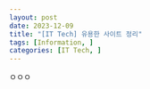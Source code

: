 ```yaml
---
layout: post
date: 2023-12-09
title: "[IT Tech] 유용한 사이트 정리"
tags: [Information, ]
categories: [IT Tech, ]
---
```


ㅇㅇㅇ

